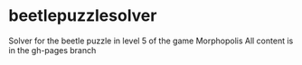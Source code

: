 # beetlepuzzlesolver
Solver for the beetle puzzle in level 5 of the game Morphopolis
All content is in the gh-pages branch
